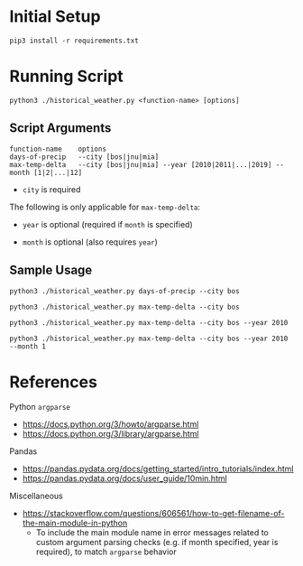 # Initial Setup

```
pip3 install -r requirements.txt
```

# Running Script

```
python3 ./historical_weather.py <function-name> [options]
```

## Script Arguments

```
function-name    options
days-of-precip   --city [bos|jnu|mia]
max-temp-delta   --city [bos|jnu|mia] --year [2010|2011|...|2019] --month [1|2|...|12]
```

- `city` is required

The following is only applicable for `max-temp-delta`:

- `year` is optional (required if `month` is specified)

- `month` is optional (also requires `year`)


## Sample Usage

```
python3 ./historical_weather.py days-of-precip --city bos

python3 ./historical_weather.py max-temp-delta --city bos

python3 ./historical_weather.py max-temp-delta --city bos --year 2010

python3 ./historical_weather.py max-temp-delta --city bos --year 2010 --month 1
```

# References

Python `argparse`
- https://docs.python.org/3/howto/argparse.html
- https://docs.python.org/3/library/argparse.html

Pandas
- https://pandas.pydata.org/docs/getting_started/intro_tutorials/index.html
- https://pandas.pydata.org/docs/user_guide/10min.html

Miscellaneous
- https://stackoverflow.com/questions/606561/how-to-get-filename-of-the-main-module-in-python
  - To include the main module name in error messages related to custom argument parsing checks (e.g. if month specified, year is required), to match `argparse` behavior
